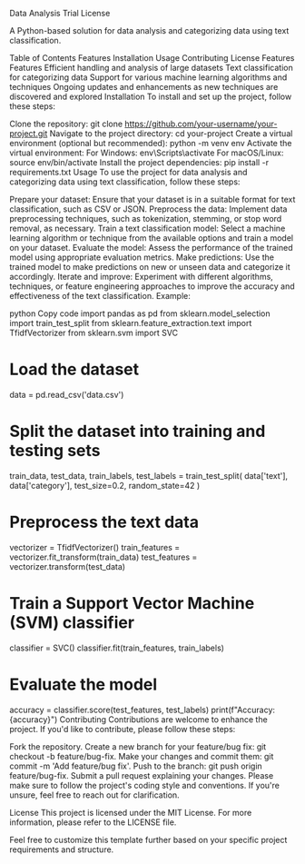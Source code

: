 Data Analysis Trial
License

A Python-based solution for data analysis and categorizing data using text classification.

Table of Contents
Features
Installation
Usage
Contributing
License
Features
Features
Efficient handling and analysis of large datasets
Text classification for categorizing data
Support for various machine learning algorithms and techniques
Ongoing updates and enhancements as new techniques are discovered and explored
Installation
To install and set up the project, follow these steps:

Clone the repository: git clone https://github.com/your-username/your-project.git
Navigate to the project directory: cd your-project
Create a virtual environment (optional but recommended): python -m venv env
Activate the virtual environment:
For Windows: env\Scripts\activate
For macOS/Linux: source env/bin/activate
Install the project dependencies: pip install -r requirements.txt
Usage
To use the project for data analysis and categorizing data using text classification, follow these steps:

Prepare your dataset: Ensure that your dataset is in a suitable format for text classification, such as CSV or JSON.
Preprocess the data: Implement data preprocessing techniques, such as tokenization, stemming, or stop word removal, as necessary.
Train a text classification model: Select a machine learning algorithm or technique from the available options and train a model on your dataset.
Evaluate the model: Assess the performance of the trained model using appropriate evaluation metrics.
Make predictions: Use the trained model to make predictions on new or unseen data and categorize it accordingly.
Iterate and improve: Experiment with different algorithms, techniques, or feature engineering approaches to improve the accuracy and effectiveness of the text classification.
Example:

python
Copy code
import pandas as pd
from sklearn.model_selection import train_test_split
from sklearn.feature_extraction.text import TfidfVectorizer
from sklearn.svm import SVC

# Load the dataset
data = pd.read_csv('data.csv')

# Split the dataset into training and testing sets
train_data, test_data, train_labels, test_labels = train_test_split(
    data['text'], data['category'], test_size=0.2, random_state=42
)

# Preprocess the text data
vectorizer = TfidfVectorizer()
train_features = vectorizer.fit_transform(train_data)
test_features = vectorizer.transform(test_data)

# Train a Support Vector Machine (SVM) classifier
classifier = SVC()
classifier.fit(train_features, train_labels)

# Evaluate the model
accuracy = classifier.score(test_features, test_labels)
print(f"Accuracy: {accuracy}")
Contributing
Contributions are welcome to enhance the project. If you'd like to contribute, please follow these steps:

Fork the repository.
Create a new branch for your feature/bug fix: git checkout -b feature/bug-fix.
Make your changes and commit them: git commit -m 'Add feature/bug fix'.
Push to the branch: git push origin feature/bug-fix.
Submit a pull request explaining your changes.
Please make sure to follow the project's coding style and conventions. If you're unsure, feel free to reach out for clarification.

License
This project is licensed under the MIT License. For more information, please refer to the LICENSE file.

Feel free to customize this template further based on your specific project requirements and structure.






